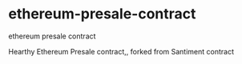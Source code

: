 # ethereum-presale-contract
ethereum presale contract

Hearthy Ethereum Presale contract,, forked from Santiment contract
